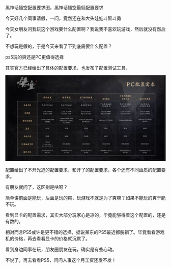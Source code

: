 黑神话悟空配置要求图，黑神话悟空最低配置要求

今天好几个同事请假，一问，竟然还在和大头娃娃斗智斗勇

今天女朋友问我玩这个游戏要什么配置啊？我说我不喜欢玩游戏，然后就没有然后了。

不想玩是假的，于是今天来看了下到底需要什么配置？

ps5玩的爽还是PC更值得选择

其实官方已经给出了具体的配置要求，也发布了配置测试工具，

![](image.png)

配置给出了不开光追的配置要求，和开了的配置要求，各个还有不同画质的配置要求。

有朋友就问了，这区别是啥呀？

简单讲前面是能玩，后面是玩的爽，玩游戏不就是为了爽嘛？如果不能玩的爽干脆不玩。

看到显卡的配置需求，其实大部分玩家心是凉的，毕竟能够得着这个配置的，还是有数的。

相对而言PS5或许是更不错的选择，据说某东的PS5最近都脱销了。毕竟看看游戏机的价格，再去看看显卡的价格就沉默了。

看到身边同事在玩，朋友圈朋友在玩，确实是有些心动。

不说了，再去看看PS5，问问人事这个月工资还发不发！
